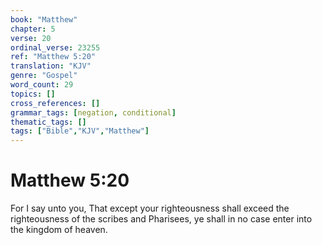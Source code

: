 ```yaml
---
book: "Matthew"
chapter: 5
verse: 20
ordinal_verse: 23255
ref: "Matthew 5:20"
translation: "KJV"
genre: "Gospel"
word_count: 29
topics: []
cross_references: []
grammar_tags: [negation, conditional]
thematic_tags: []
tags: ["Bible","KJV","Matthew"]
---
```


# Matthew 5:20

For I say unto you, That except your righteousness shall exceed the righteousness of the scribes and Pharisees, ye shall in no case enter into the kingdom of heaven.
